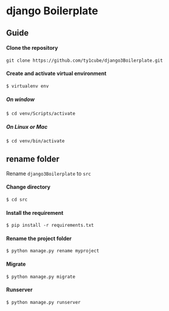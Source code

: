# django Boilerplate

## Guide

#### Clone the repository

`git clone https://github.com/ty1cube/django3Boilerplate.git`

#### Create and activate virtual environment

    $ virtualenv env

##### On window

    $ cd venv/Scripts/activate 


##### On Linux or Mac

    $ cd venv/bin/activate 

## rename folder

Rename `django3Boilerplate`  to `src`

#### Change directory
    $ cd src

#### Install the requirement

    $ pip install -r requirements.txt

#### Rename the project folder

    $ python manage.py rename myproject

#### Migrate

    $ python manage.py migrate

#### Runserver

    $ python manage.py runserver
